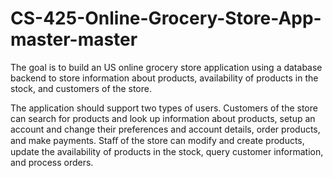 # CS-425-Online-Grocery-Store-App-master-master
The goal is to build an US online grocery store application using a database backend to store information about products, availability of products in the stock, and customers of the store. 

The application should support two types of users. Customers of the store can search for products and look up information about products, setup an account and change their preferences and account details, order products, and make payments. Staﬀ of the store can modify and create products, update the availability of products in the stock, query customer information, and process orders.
